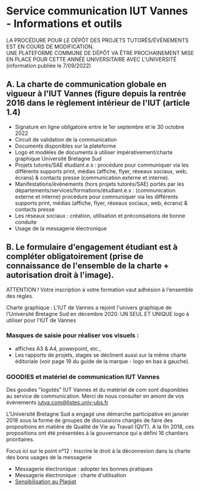 # Service communication IUT Vannes - Informations et outils

LA PROCÉDURE POUR LE DÉPÔT DES PROJETS TUTORÉS/ÉVÉNEMENTS EST EN COURS DE MODIFICATION.  
UNE PLATEFORME COMMUNE DE DÉPÔT VA ÊTRE PROCHAINEMENT MISE EN PLACE POUR CETTE ANNÉE UNIVERSITAIRE AVEC L'UNIVERSITÉ (information publiée le 7/09/2022)

## A. La charte de communication globale en vigueur à l'IUT Vannes (figure depuis la rentrée 2016 dans le règlement intérieur de l'IUT (article 1.4)

- Signature en ligne obligatoire entre le 1er septembre et le 30 octobre 2022
- Circuit de validation de la communication
- Documents disponibles sur la plateforme
- Logo et modèles de documents à utiliser impérativement/charte graphique Université Bretagne Sud
- Projets tutorés/SAE étudiant.e.s : procédure pour communiquer via les différents supports print, médias (affiche, flyer, réseaux sociaux, web, écrans) & contacts presse (communication externe et interne).
- Manifestations/évènements (hors projets tutorés/SAE) portés par les départements/services/formations/étudiant.e.s : (communication externe et interne) procédure pour communiquer via les différents supports print, médias (affiche, flyer, réseaux sociaux, web, écrans) & contacts presse
- Les réseaux sociaux : création, utilisation et préconisations de bonne conduite
- Usage de la messagerie électronique

## B. Le formulaire d'engagement étudiant est à compléter obligatoirement (prise de connaissance de l'ensemble de la charte + autorisation droit à l'image).

ATTENTION ! Votre inscription à votre formation vaut adhésion à l'ensemble des règles.

Charte graphique : L'IUT de Vannes a rejoint l'univers graphique de l'Université Bretagne Sud en décembre 2020. UN SEUL ET UNIQUE logo à utiliser pour l'IUT de Vannes

### Masques de saisie pour réaliser vos visuels :

- affiches A3 & A4, powerpoint, etc.,
- Les rapports de projets, stages se déclinent aussi sur la même charte éditoriale (voir page 19 du guide de la marque - logo en bas à gauche).

### GOODIES et matériel de communication IUT Vannes

Des goodies "logotés" IUT Vannes et du matériel de com sont disponibles au service de communication. Merci de nous consulter en amont de vos évènements iutva.com@listes.univ-ubs.fr

L'Université Bretagne Sud a engagé une démarche participative en janvier 2018 sous la forme de groupes de discussions chargés de faire des propositions en matière de Qualité de Vie au Travail (QVT). A la fin 2018, ces propositions ont été présentées à la gouvernance qui a défini 16 chantiers prioritaires.

Focus ici sur le point n°12 : Inscrire le droit à la déconnexion dans la charte des bons usages de la messagerie

- Messagerie électronique : adopter les bonnes pratiques
- Messagerie électronique : charte d'utilisation
- [Sensibilisation au Plagiat](https://infoplag.com/ubs/fr)
